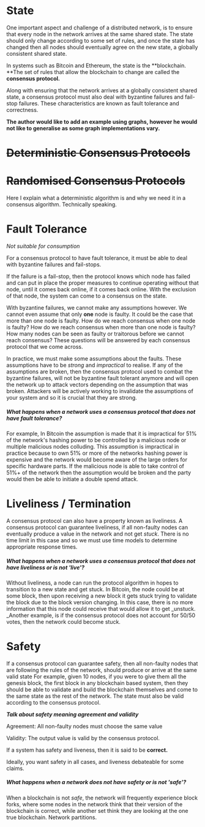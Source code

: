 # State

One important aspect and challenge of a distributed network, is to ensure that every node in the network arrives at the same shared state. The state should only change according to some set of rules, and once the state has changed then all nodes should eventually agree on the new state, a globally consistent shared state.

In systems such as Bitcoin and Ethereum, the state is the **blockchain. **The set of rules that allow the blockchain to change are called the **consensus protocol.**

Along with ensuring that the network arrives at a globally consistent shared state, a consensus protocol must also deal with byzantine failures and fail-stop failures. These characteristics are known as fault tolerance and correctness.

**The author would like to add an example using graphs, however he would not like to generalise as some graph implementations vary.**

# ~~Deterministic Consensus Protocols~~

# ~~Randomised Consensus Protocols~~

Here I explain what a deterministic algorithm is and why we need it in a consensus algorithm. Technically speaking.

# Fault Tolerance

_Not suitable for consumption_

For a consensus protocol to have fault tolerance, it must be able to deal with byzantine failures and fail-stops.

If the failure is a fail-stop, then the protocol knows which node has failed and can put in place the proper measures to continue operating without that node, until it comes back online, if it comes back online. With the exclusion of that node, the system can come to a consensus on the state.

With byzantine failures, we cannot make any assumptions however. We cannot even assume that only **one** node is faulty. It could be the case that more than one node is faulty. How do we reach consensus when one node is faulty? How do we reach consensus when more than one node is faulty? How many nodes can be seen as faulty or traitorous before we cannot reach consensus? These questions will be answered by each consensus protocol that we come across.

In practice, we must make some assumptions about the faults. These assumptions have to be _strong_ and _impractical_ to realise. If any of the assumptions are broken, then the consensus protocol used to combat the byzantine failures, will not be byzantine fault tolerant anymore and will open the network up to attack vectors depending on the assumption that was broken. Attackers will be actively working to invalidate the assumptions of your system and so it is crucial that they are strong.

##### What happens when a network uses a consensus protocol that does not have fault tolerance?

For example, In Bitcoin the assumption is made that it is impractical for 51% of the network's hashing power to be controlled by a malicious node or multiple malicious nodes colluding. This assumption is impractical in practice because to own 51% or more of the networks hashing power is expensive and the network would become aware of the large orders for specific hardware parts.  If the malicious node is able to take control of 51%+ of the network then the assumption would be broken and the party would then be able to initiate a double spend attack.

# Liveliness / Termination

A consensus protocol can also have a property known as liveliness. A consensus protocol can guarantee liveliness, if all non-faulty nodes can eventually produce a value in the network and not get _stuck_. There is no time limit in this case and so we must use time models to determine appropriate response times.

##### What happens when a network uses a consensus protocol that does not have liveliness or is not 'live'?

Without liveliness, a node can run the protocol algorithm in hopes to transition to a new state and get stuck. In Bitcoin, the node could be at some block, then upon receiving a new block it gets stuck trying to validate the block due to the block version changing. In this case, there is no more information that this node could receive that would allow it to get \_unstuck. \_Another example, is if the consensus protocol does not account for 50/50 votes, then the network could become stuck.

# Safety

If a consensus protocol can guarantee safety, then all non-faulty nodes that are following the rules of the network, should produce or arrive at the same valid state For example, given 10 nodes, if you were to give them all the genesis block, the first block in any blockchain based system, then they should be able to validate and build the blockchain themselves and come to the same state as the rest of the network. The state must also be valid according to the consensus protocol.

_**Talk about safety meaning agreement and validity**_

Agreement: All non-faulty nodes must choose the same value

Validity: The output value is valid by the consensus protocol.

If a system has safety and liveness, then it is said to be **correct.**

Ideally, you want safety in all cases, and liveness debateable for some claims.

##### What happens when a network does not have safety or is not 'safe'?

When a blockchain is not _safe_, the network will frequently experience block forks, where some nodes in the network think that their version of the blockchain is correct, while another set think they are looking at the one true blockchain. Network partitions.

# 



